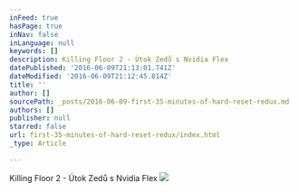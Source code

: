 ```yaml
---
inFeed: true
hasPage: true
inNav: false
inLanguage: null
keywords: []
description: Killing Floor 2 - Útok Zedů s Nvidia Flex
datePublished: '2016-06-09T21:13:01.741Z'
dateModified: '2016-06-09T21:12:45.814Z'
title: ''
author: []
sourcePath: _posts/2016-06-09-first-35-minutes-of-hard-reset-redux.md
authors: []
publisher: null
starred: false
url: first-35-minutes-of-hard-reset-redux/index.html
_type: Article

---
```

Killing Floor 2 - Útok Zedů s Nvidia Flex
![](https://the-grid-user-content.s3-us-west-2.amazonaws.com/18d0c96a-a7be-4aaf-9e71-493fb8be011d.jpg)